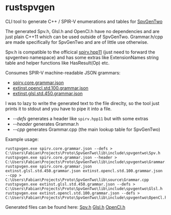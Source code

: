 # rustspvgen
CLI tool to generate C++ / SPIR-V enumerations and tables for [SpvGenTwo](https://github.com/rAzoR8/SpvGenTwo)

The generated Spv.h, Glsl.h and OpenCl.h have no dependencies and are just plain C++11 which can be used outside of SpvGenTwo.
Grammar.h/cpp are made specifically for SpvGenTwo and are of little use otherwise.

Spv.h is compatible to the officical [spirv.hpp11](https://github.com/KhronosGroup/SPIRV-Headers/blob/master/include/spirv/unified1/spirv.hpp11) (just need to forward the spvgentwo namespace) and has some extras like ExtensionNames string table and helper functions like HasResult(Op) etc.

Consumes SPIR-V machine-readable JSON grammars:
* [spirv.core.grammar.json](https://github.com/KhronosGroup/SPIRV-Headers/blob/master/include/spirv/unified1/spirv.core.grammar.json)
* [extinst.opencl.std.100.grammar.json](https://github.com/KhronosGroup/SPIRV-Headers/blob/master/include/spirv/unified1/extinst.opencl.std.100.grammar.json)
* [extinst.glsl.std.450.grammar.json](https://github.com/KhronosGroup/SPIRV-Headers/blob/master/include/spirv/unified1/extinst.glsl.std.450.grammar.json)

I was to lazy to write the generated text to the file direclty, so the tool just prints it to stdout and you have to pipe it into a file.

* *--defs* generates a header like `spirv.hpp11` but with some extras
* *--header* generates Grammar.h
* *--cpp* generates Grammar.cpp (the main lookup table for SpvGenTwo)

Example usage:
```
rustspvgen.exe spirv.core.grammar.json --defs > C:\Users\Fabian\Projects\Proto\SpvGenTwo\lib\include\spvgentwo\Spv.h
rustspvgen.exe spirv.core.grammar.json --header > C:\Users\Fabian\Projects\Proto\SpvGenTwo\lib\include\spvgentwo\Grammar.h
rustspvgen.exe spirv.core.grammar.json extinst.glsl.std.450.grammar.json extinst.opencl.std.100.grammar.json --cpp > C:\Users\Fabian\Projects\Proto\SpvGenTwo\lib\source\Grammar.cpp
rustspvgen.exe extinst.glsl.std.450.grammar.json --defs > C:\Users\Fabian\Projects\Proto\SpvGenTwo\lib\include\spvgentwo\Glsl.h
rustspvgen.exe extinst.opencl.std.100.grammar.json --defs > C:\Users\Fabian\Projects\Proto\SpvGenTwo\lib\include\spvgentwo\OpenCl.h
```

Generated files can be found here:
[Spv.h](generated/Spv.h)
[Glsl.h](generated/Glsl.h)
[OpenCl.h](generated/OpenCl.h)